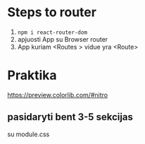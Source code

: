 # Steps to router

1. `npm i react-router-dom`
2. apjuosti App su Browser router
3. App kuriam \<Routes > vidue yra \<Route>

# Praktika

https://preview.colorlib.com/#nitro

## pasidaryti bent 3-5 sekcijas

su module.css
